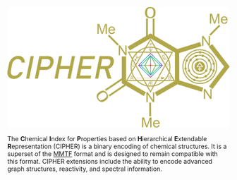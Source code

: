 
![Logo](cipher_rainbow.png)

The **C**hemical **I**ndex for **P**roperties based on **H**ierarchical **E**xtendable **R**epresentation (CIPHER) is a binary encoding of chemical structures.  It is a superset of the [MMTF](http://mmtf.rcsb.org/) format and is designed to remain compatible with this format. CIPHER extensions include the ability to encode advanced graph structures, reactivity, and spectral information.
